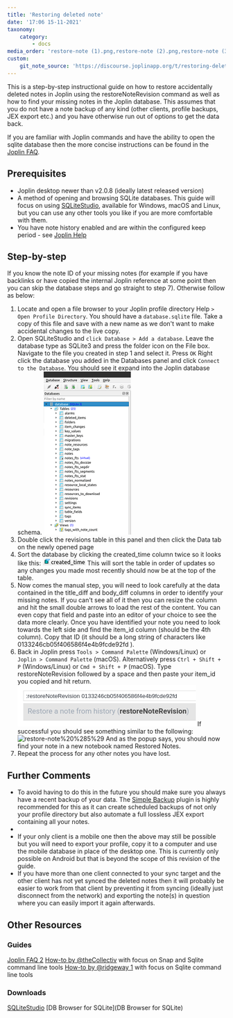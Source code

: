```yaml
---
title: 'Restoring deleted note'
date: '17:06 15-11-2021'
taxonomy:
    category:
        - docs
media_order: 'restore-note (1).png,restore-note (2).png,restore-note (3).png,restore-note (4).png,restore-note (5).png'
custom:
    git_note_source: 'https://discourse.joplinapp.org/t/restoring-deleted-notes/21304'
---
```


This is a step-by-step instructional guide on how to restore accidentally deleted notes in Joplin using the restoreNoteRevision command as well as how to find your missing notes in the Joplin database.
This assumes that you do not have a note backup of any kind (other clients, profile backups, JEX export etc.) and you have otherwise run out of options to get the data back.

If you are familiar with Joplin commands and have the ability to open the sqlite database then the more concise instructions can be found in the [Joplin FAQ](https://joplinapp.org/faq/#i-deleted-some-notes-by-accident-and-don-t-have-a-backup).

## Prerequisites
- Joplin desktop newer than v2.0.8 (ideally latest released version)
- A method of opening and browsing SQLite databases. This guide will focus on using [SQLiteStudio](https://sqlitestudio.pl/), available for Windows, macOS and Linux, but you can use any other tools you like if you are more comfortable with them.
- You have note history enabled and are within the configured keep period - see [Joplin Help](https://joplinapp.org/help/#note-history)

## Step-by-step

If you know the note ID of your missing notes (for example if you have backlinks or have copied the internal Joplin reference at some point then you can skip the database steps and go straight to step 7). Otherwise follow as below:

1. Locate and open a file browser to your Joplin profile directory Help `> Open Profile Directory`. You should have a `database.sqlite` file. Take a copy of this file and save with a new name as we don't want to make accidental changes to the live copy.
2. Open SQLiteStudio and `click Database > Add a database`. Leave the database type as SQLite3 and press the folder icon on the File box. Navigate to the file you created in step 1 and select it. Press `OK`
Right click the database you added in the Databases panel and click `Connect to the Database`. You should see it expand into the Joplin database schema.
![restore-note%20%281%29](restore-note%20%281%29.png "restore-note%20%281%29")
4. Double click the revisions table in this panel and then click the Data tab on the newly opened page
5. Sort the database by clicking the created\_time column twice so it looks like this:
![restore-note%20%283%29](restore-note%20%283%29.png "restore-note%20%283%29")
This will sort the table in order of updates so any changes you made most recently should now be at the top of the table.
6. Now comes the manual step, you will need to look carefully at the data contained in the title\_diff and body\_diff columns in order to identify your missing notes. If you can't see all of it then you can resize the column and hit the small double arrows to load the rest of the content. You can even copy that field and paste into an editor of your choice to see the data more clearly.    Once you have identified your note you need to look towards the left side and find the item\_id column (should be the 4th column). Copy that ID (it should be a long string of characters like 0133246cb05f406586f4e4b9fcde92fd ).
7. Back in Joplin press `Tools > Command Palette` (Windows/Linux) or `Joplin > Command Palette` (macOS). Alternatively press `Ctrl + Shift + P` (Windows/Linux) or `Cmd + Shift + P` (macOS).
   Type restoreNoteRevision followed by a space and then paste your item\_id you copied and hit return.
   ![restore-note%20%284%29](restore-note%20%284%29.png "restore-note%20%284%29")
   If successful you should see something similar to the following:
  ![restore-note%20%285%29](restore-note%20%285%29.png "restore-note%20%285%29")
   And as the popup says, you should now find your note in a new notebook named Restored Notes.
8. Repeat the process for any other notes you have lost.

## Further Comments

- To avoid having to do this in the future you should make sure you always have a recent backup of your data. The [Simple Backup](https://discourse.joplinapp.org/t/backup-plugin/13964) plugin is highly recommended for this as it can create scheduled backups of not only your profile directory but also automate a full lossless JEX export containing all your notes.
- 
- If your only client is a mobile one then the above may still be possible but you will need to export your profile, copy it to a computer and use the mobile database in place of the desktop one. This is currently only possible on Android but that is beyond the scope of this revision of the guide.
- If you have more than one client connected to your sync target and the other client has not yet synced the deleted notes then it will probably be easier to work from that client by preventing it from syncing (ideally just disconnect from the network) and exporting the note(s) in question where you can easily import it again afterwards.

## Other Resources

### Guides
[Joplin FAQ 2](https://joplinapp.org/faq/#i-deleted-some-notes-by-accident-and-don-t-have-a-backup)
[How-to by @theCollectiv](https://discourse.joplinapp.org/t/please-document-better-how-to-recover-notes/19619) with focus on Snap and Sqlite command line tools
[How-to by @ridgeway 1](https://discourse.joplinapp.org/t/how-to-recover-deleted-notes/17907/7) with focus on Sqlite command line tools

### Downloads
[SQLiteStudio](https://sqlitestudio.pl/)
[DB Browser for SQLite](DB Browser for SQLite)
